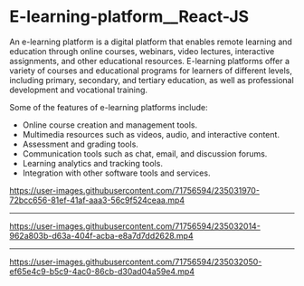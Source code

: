 # E-learning-platform__React-JS

An e-learning platform is a digital platform that enables remote learning and education through online courses, webinars, video lectures, interactive assignments, and other educational resources. E-learning platforms offer a variety of courses and educational programs for learners of different levels, including primary, secondary, and tertiary education, as well as professional development and vocational training.

Some of the features of e-learning platforms include:

- Online course creation and management tools.
- Multimedia resources such as videos, audio, and interactive content.
- Assessment and grading tools.
- Communication tools such as chat, email, and discussion forums.
- Learning analytics and tracking tools.
- Integration with other software tools and services.


https://user-images.githubusercontent.com/71756594/235031970-72bcc656-81ef-41af-aaa3-56c9f524ceaa.mp4

-------------



https://user-images.githubusercontent.com/71756594/235032014-962a803b-d63a-404f-acba-e8a7d7dd2628.mp4

----------------------



https://user-images.githubusercontent.com/71756594/235032050-ef65e4c9-b5c9-4ac0-86cb-d30ad04a59e4.mp4



